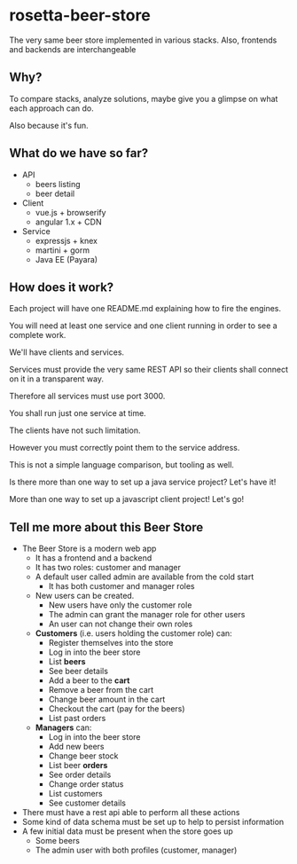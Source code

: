 # rosetta-beer-store

The very same beer store implemented in various stacks. Also, frontends and backends are interchangeable

## Why?

To compare stacks, analyze solutions, maybe give you a glimpse on what each approach can do.

Also because it's fun.

## What do we have so far?

- API
  - beers listing
  - beer detail
- Client
  - vue.js + browserify 
  - angular 1.x + CDN 
- Service
  - expressjs + knex
  - martini + gorm
  - Java EE (Payara)

## How does it work?

Each project will have one README.md explaining how to fire the engines.

You will need at least one service and one client running in order to see a complete work.

We'll have clients and services. 

Services must provide the very same REST API so their clients shall connect on it in a transparent way.

Therefore all services must use port 3000. 

You shall run just one service at time.

The clients have not such limitation. 

However you must correctly point them to the service address.

This is not a simple language comparison, but tooling as well. 

Is there more than one way to set up a java service project? Let's have it!

More than one way to set up a javascript client project! Let's go!

## Tell me more about this Beer Store

- The Beer Store is a modern web app
  - It has a frontend and a backend
  - It has two roles: customer and manager
  - A default user called admin are available from the cold start
    - It has both customer and manager roles
  - New users can be created.
    - New users have only the customer role
    - The admin can grant the manager role for other users
    - An user can not change their own roles
  - **Customers** (i.e. users holding the customer role) can:
    - Register themselves into the store
    - Log in into the beer store
    - List **beers**
    - See beer details
    - Add a beer to the **cart**
    - Remove a beer from the cart
    - Change beer amount in the cart   
    - Checkout the cart (pay for the beers)
    - List past orders
  - **Managers** can:
    - Log in into the beer store
    - Add new beers
    - Change beer stock
    - List beer **orders**
    - See order details
    - Change order status
    - List customers
    - See customer details
- There must have a rest api able to perform all these actions
- Some kind of data schema must be set up to help to persist information
- A few initial data must be present when the store goes up
  - Some beers
  - The admin user with both profiles (customer, manager)
